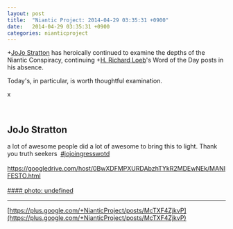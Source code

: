 ```yaml
---
layout: post
title:  "Niantic Project: 2014-04-29 03:35:31 +0900"
date:   2014-04-29 03:35:31 +0900
categories: nianticproject
---
```

+[JoJo Stratton](https://plus.google.com/108824342371548161778 "") has heroically continued to examine the depths of the Niantic Conspiracy, continuing +[H. Richard Loeb](https://plus.google.com/117506125229608138804 "")'s Word of the Day posts in his absence.

Today's, in particular, is worth thoughtful examination.

x<div class="shared"><br /><h2>JoJo Stratton</h2>a lot of awesome people did a lot of awesome to bring this to light. Thank you truth seekers  <a rel="nofollow" class="ot-hashtag" href="https://plus.google.com/s/%23jojoingresswotd">#jojoingresswotd</a>  <br /><br /><a href="https://googledrive.com/host/0BwXDFMPXURDAbzhTYkR2MDEwNEk/MANIFESTO.html" class="ot-anchor">https://googledrive.com/host/0BwXDFMPXURDAbzhTYkR2MDEwNEk/MANIFESTO.html</a><br /><br /></div>
[#### photo: undefined](https://lh5.googleusercontent.com/-lSQkg-rO38M/U16cqX_GdCI/AAAAAAAAEh8/VStXEN-EDok/manifesto.jpg "")
- - -
[https://plus.google.com/+NianticProject/posts/McTXF4ZjkvP](https://plus.google.com/+NianticProject/posts/McTXF4ZjkvP)
